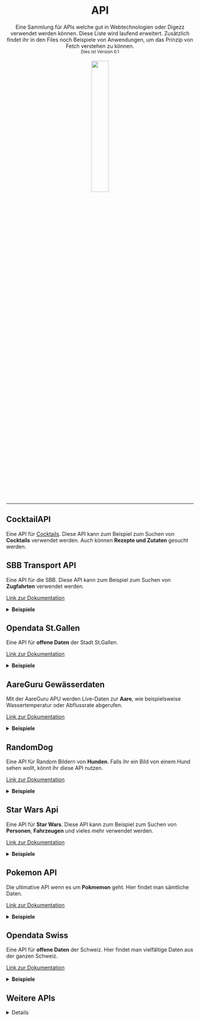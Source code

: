 <h1 align="center">API</h1>

<div align="center">Eine Sammlung für APIs welche gut in Webtechnologien oder Digezz verwendet werden können. Diese Liste wird laufend erweitert. Zusätzlich findet ihr in den Files noch Beispiele von Anwendungen, um das Prinzip von Fetch verstehen zu können.</div>

<div align="center">
  <sub>Dies ist Version 0.1</sub>
</div>
<br>
<div align="center">
<img src="https://upload.wikimedia.org/wikipedia/commons/thumb/4/43/Fachhochschule_Graub%C3%BCnden_Logo.svg/1200px-Fachhochschule_Graub%C3%BCnden_Logo.svg.png" width="30%">
</div>

-----


## CocktailAPI
Eine API für [Cocktails](https://www.thecocktaildb.com/api.php). Diese API kann zum Beispiel zum Suchen von **Cocktails** verwendet werden. Auch können **Rezepte und Zutaten** gesucht werden.


## SBB Transport API
Eine API für die SBB. Diese API kann zum Beispiel zum Suchen von **Zugfahrten** verwendet werden.

[Link zur Dokumentation](http://transport.opendata.ch/docs.html)
<details>
<summary><strong>Beispiele</strong></summary>
Hier sieht man alle Bahnhöfe die **Basel im Namen** haben.

[http://transport.opendata.ch/v1/locations?query=Basel](http://transport.opendata.ch/v1/locations?query=Basel)

Hier sieht man die Verbindungen zwischen **Lausanne und Genf**.

[http://transport.opendata.ch/v1/connections?from=Lausanne&to=Genève](http://transport.opendata.ch/v1/connections?from=Lausanne&to=Genève)

Hier sieht man alle Haltestellen, welche am nächsten zu den **Koordinaten** liegt.

[http://transport.opendata.ch/v1/locations?x=47.476001&y=8.306130](http://transport.opendata.ch/v1/locations?x=47.476001&y=8.306130)
</details>

## Opendata St.Gallen
Eine API für **offene Daten** der Stadt St.Gallen.

[Link zur Dokumentation](https://daten.stadt.sg.ch/pages/home0/?flg=de)
<details>
<summary><strong>Beispiele</strong></summary>
Hier werden sämtliche **Medienmitteilungen** der Stadtpolizei St.Gallen angezeigt.

[https://daten.stadt.sg.ch/explore/dataset/newsfeed-stadtpolizei-stgallen-medienmitteilungen/table/?sort=published](https://daten.stadt.sg.ch/explore/dataset/newsfeed-stadtpolizei-stgallen-medienmitteilungen/table/?sort=published)

Hier werden sämtliche verfügbare **eScooter** der Stadt St.Gallen angezeigt.

[https://daten.stadt.sg.ch/explore/dataset/verfugbare-freefloating-angebote-in-der-stadt-stgallen/table/?disjunctive.plz](https://daten.stadt.sg.ch/explore/dataset/verfugbare-freefloating-angebote-in-der-stadt-stgallen/table/?disjunctive.plz)
</details>

## AareGuru Gewässerdaten
Mit der AareGuru APU werden Live-Daten zur **Aare**, wie beispielsweise Wassertemperatur oder Abflussrate abgerufen.

[Link zur Dokumentation](https://aareguru.existenz.ch)

<details>
<summary><strong>Beispiele</strong></summary>
In folgendem Beispiel rufen wir die Daten für die Stadt Bern ab:

[https://aareguru.existenz.ch/v2018/today?city=bern](https://aareguru.existenz.ch/v2018/today?city=bern)
</details>

## RandomDog
Eine API für Random Bildern von **Hunden**. Falls ihr ein Bild von einem Hund sehen wollt, könnt ihr diese API nutzen.

[Link zur Dokumentation](https://placedog.net/)
<details>
<summary><strong>Beispiele</strong></summary>
Aus 1000 Hundebildern wird eines zufällig angezeigt.

[https://placedog.net/1000?random](https://placedog.net/1000?random)
</details>

## Star Wars Api
Eine API für **Star Wars**. Diese API kann zum Beispiel zum Suchen von **Personen**, **Fahrzeugen** und vieles mehr verwendet werden.

[Link zur Dokumentation](https://swapi.dev/)
<details>
<summary><strong>Beispiele</strong></summary>
Hier sieht man alle Charaktere, welchen in Star Wars vorkommen.

[https://swapi.dev/api/people](https://swapi.dev/api/people)
</details>

## Pokemon API
Die ultimative API wenn es um **Pokmemon** geht. Hier findet man sämtliche Daten.

[Link zur Dokumentation](https://pokeapi.co/)
<details>
<summary><strong>Beispiele</strong></summary>

Die originalen **151 Pokemon**.

[https://pokeapi.co/api/v2/pokemon?limit=151&offset=0](https://pokeapi.co/api/v2/pokemon?limit=151&offset=0)

Alle Daten der ersten **Generation** der Spiele.

[https://pokeapi.co/api/v2/generation/1/](https://pokeapi.co/api/v2/generation/1/)

Alles über **Pikachu**.

[https://pokeapi.co/api/v2/pokemon/pikachu/](https://pokeapi.co/api/v2/pokemon/pikachu/)
</details>

## Opendata Swiss
Eine API für **offene Daten** der Schweiz. Hier findet man vielfältige Daten aus der ganzen Schweiz.

[Link zur Dokumentation](https://opendata.swiss/en/)
<details>
<summary><strong>Beispiele</strong></summary>

Die PLZ der Schweiz direkt von der Post.
[https://opendata.swiss/en/dataset/plz_verzeichnis](https://opendata.swiss/en/dataset/plz_verzeichnis)

Velos und Fussgänger in der Stadt Basel.

[https://opendata.swiss/en/dataset/verkehrszahldaten-velos-und-fussganger](https://opendata.swiss/en/dataset/verkehrszahldaten-velos-und-fussganger)


</details>

## Weitere APIs

<details>

### Open Weather Map
Eine API für Wetterdaten weltweit.

[Link zur Dokumentation](https://openweathermap.org/api)


### NewsAPI
Eine API, die Zugang zu Nachrichtenartikeln von verschiedenen Quellen weltweit bietet.

[Link zur Dokumentation](https://newsapi.org/docs)

### NASA API
Bietet Zugang zu verschiedenen Daten, Bildern und Videos der NASA.

[Link zur Dokumentation](https://api.nasa.gov/pi.org/)

### CoinGecko
Eine API für Kryptowährungsdaten.

[Link zur Dokumentation](https://www.coingecko.com/de/api)

### Exchange Rates API
Eine API für den Zugriff auf aktuelle und historische Wechselkurse.

[Link zur Dokumentation](https://exchangeratesapi.io/)

### The Movie Database
Eine API für Filmdaten.

[Link zur Dokumentation](https://www.themoviedb.org/documentation/api)

- API benötigt API Key, der gratis erstellt werden kann!
- Dafür müsst ihr euch bei TheMovieDB registrieren und eine Anwendung erstellen.

#### Beispiel-Query

Nach Movie mit Begriff 'kung' suchen:

`https://api.themoviedb.org/3/search/movie?api_key=YOUR_API_KEY&query=Kung`

### Open Food Facts
Eine API für Nahrungsmittelinformationen.

[Link zur Dokumentation](https://world.openfoodfacts.org/data)

### Open Brewery DB
Eine API für Brauereidaten.

[Link zur Dokumentation](https://www.openbrewerydb.org/)

### Open Trivia Database
Eine API für Trivia-Daten.

[Link zur Dokumentation](https://opentdb.com/api_config.php)

### Open AQ
Eine API für Luftqualitätsdaten.

[Link zur Dokumentation](https://docs.openaq.org/)

### Open Library
Eine API für Buchdaten.

[Link zur Dokumentation](https://openlibrary.org/developers/api)

### Open Notify
Eine API für Daten zu Raumfahrtmissionen.

[Link zur Dokumentation](http://open-notify.org/Open-Notify-API/)


### Deck of Cards
Eine API für Kartenspiele.

[Link zur Dokumentation](https://deckofcardsapi.com/)

### Bored API
Eine API für Aktivitätsvorschläge.

[Link zur Dokumentation](https://www.boredapi.com/)

### Agify API
Eine API für das Schätzen des Alters anhand des Namens.

[Link zur Dokumentation](https://agify.io/)

### SpaceX API
Eine API für Daten zu SpaceX.

[Link zur Dokumentation](https://github.com/r-spacex/SpaceX-API)

### Art Institute of Chicago API
Eine API für Kunstwerke.

[Link zur Dokumentation](https://api.artic.edu/docs/#quick-start)

### EmojiHub
Eine API für Emojis.

[Link zur Dokumentation](https://github.com/cheatsnake/emojihub)

### Gutendex
Eine API für Bücher.

[Link zur Dokumentation](https://gutendex.com/)

### Fruityvice
Eine API für Früchte.

[Link zur Dokumentation](https://www.fruityvice.com/)

### Disney API
Eine API für Disney-Daten.

[Link zur Dokumentation](https://disneyapi.dev/docs/)

### Magic The Gathering API
Eine API für Magic The Gathering Karten.

[Link zur Dokumentation](https://docs.magicthegathering.io/)

### RAWG Video Games Database API
Eine API für Videospiele.

[Link zur Dokumentation](https://rawg.io/apidocs/)

### PlaceKeanu
Eine API für Bilder von Keanu Reeves.

[Link zur Dokumentation](https://placekeanu.com/)

### Picsum Photos
Eine API für zufällige Bilder.

[Link zur Dokumentation](https://picsum.photos/)

### Sunrise and Sunset Times API
Eine API für Sonnenaufgangs- und Sonnenuntergangszeiten.

[Link zur Dokumentation](https://sunrise-sunset.org/api)

### Rick and Morty API
Eine API für Rick and Morty Daten.

[Link zur Dokumentation](https://rickandmortyapi.com/documentation/)


### Cat Facts API 
Eine API für Katzenfakten.

[Link zur Dokumentation](https://alexwohlbruck.github.io/cat-facts/) 

### Rest Countries API
Eine API für Länderdaten.

[Link zur Dokumentation](https://restcountries.com/)

</details>


